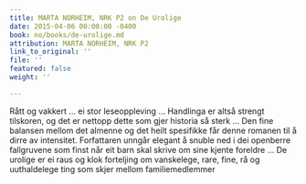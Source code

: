 ```yaml
---
title: MARTA NORHEIM, NRK P2 on De Urolige
date: 2015-04-06 00:00:00 -0400
book: no/books/de-urolige.md
attribution: MARTA NORHEIM, NRK P2
link_to_original: ''
file: ''
featured: false
weight: ''

---
```

Rått og vakkert … ei stor leseoppleving … Handlinga er altså strengt tilskoren, og det er nettopp dette som gjer historia så sterk … Den fine balansen mellom det almenne og det heilt spesifikke får denne romanen til å dirre av intensitet. Forfattaren unngår elegant å snuble ned i dei openberre fallgruvene som finst når eit barn skal skrive om sine kjente foreldre … De urolige er ei raus og klok forteljing om vanskelege, rare, fine, rå og uuthaldelege ting som skjer mellom familiemedlemmer